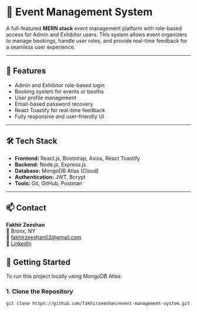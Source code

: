 # 🎪 Event Management System

A full-featured **MERN stack** event management platform with role-based access for Admin and Exhibitor users. This system allows event organizers to manage bookings, handle user roles, and provide real-time feedback for a seamless user experience.

---

## 🚀 Features

- Admin and Exhibitor role-based login
- Booking system for events or booths
- User profile management
- Email-based password recovery
- React Toastify for real-time feedback
- Fully responsive and user-friendly UI

---

## 🛠 Tech Stack

- **Frontend:** React.js, Bootstrap, Axios, React Toastify  
- **Backend:** Node.js, Express.js  
- **Database:** MongoDB Atlas (Cloud)  
- **Authentication:** JWT, Bcrypt  
- **Tools:** Git, GitHub, Postman  

---

## 📫 Contact

**Fakhir Zeeshan**  
📍 Bronx, NY  
📧 fakhirzeeshan02@gmail.com  
🔗 [LinkedIn](https://www.linkedin.com/in/fakhirzeeshan)

## 🧪 Getting Started

To run this project locally using MongoDB Atlas:

### 1. Clone the Repository

```bash
git clone https://github.com/fakhirzeeshan/event-management-system.git
